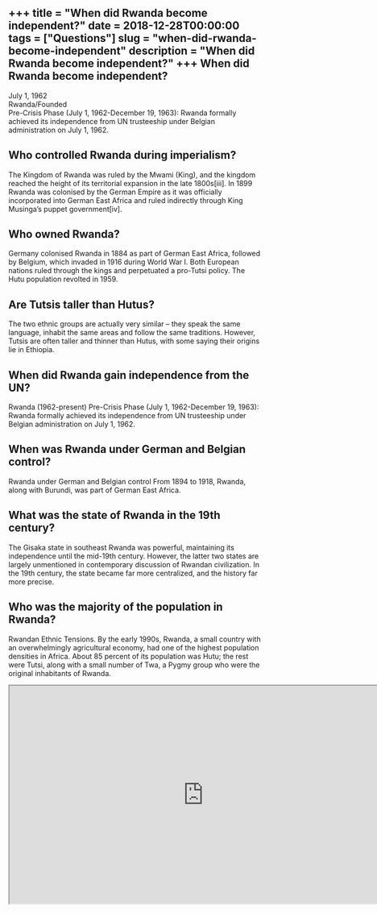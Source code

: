 +++
title = "When did Rwanda become independent?"
date = 2018-12-28T00:00:00
tags = ["Questions"]
slug = "when-did-rwanda-become-independent"
description = "When did Rwanda become independent?"
+++
When did Rwanda become independent?
-----------------------------------

July 1, 1962  
Rwanda/Founded  
Pre-Crisis Phase (July 1, 1962-December 19, 1963): Rwanda formally achieved its independence from UN trusteeship under Belgian administration on July 1, 1962.

Who controlled Rwanda during imperialism?
-----------------------------------------

The Kingdom of Rwanda was ruled by the Mwami (King), and the kingdom reached the height of its territorial expansion in the late 1800s\[iii\]. In 1899 Rwanda was colonised by the German Empire as it was officially incorporated into German East Africa and ruled indirectly through King Musinga’s puppet government\[iv\].

Who owned Rwanda?
-----------------

Germany colonised Rwanda in 1884 as part of German East Africa, followed by Belgium, which invaded in 1916 during World War I. Both European nations ruled through the kings and perpetuated a pro-Tutsi policy. The Hutu population revolted in 1959.

Are Tutsis taller than Hutus?
-----------------------------

The two ethnic groups are actually very similar – they speak the same language, inhabit the same areas and follow the same traditions. However, Tutsis are often taller and thinner than Hutus, with some saying their origins lie in Ethiopia.

When did Rwanda gain independence from the UN?
----------------------------------------------

Rwanda (1962-present) Pre-Crisis Phase (July 1, 1962-December 19, 1963): Rwanda formally achieved its independence from UN trusteeship under Belgian administration on July 1, 1962.

When was Rwanda under German and Belgian control?
-------------------------------------------------

Rwanda under German and Belgian control From 1894 to 1918, Rwanda, along with Burundi, was part of German East Africa.

What was the state of Rwanda in the 19th century?
-------------------------------------------------

The Gisaka state in southeast Rwanda was powerful, maintaining its independence until the mid-19th century. However, the latter two states are largely unmentioned in contemporary discussion of Rwandan civilization. In the 19th century, the state became far more centralized, and the history far more precise.

Who was the majority of the population in Rwanda?
-------------------------------------------------

Rwandan Ethnic Tensions. By the early 1990s, Rwanda, a small country with an overwhelmingly agricultural economy, had one of the highest population densities in Africa. About 85 percent of its population was Hutu; the rest were Tutsi, along with a small number of Twa, a Pygmy group who were the original inhabitants of Rwanda.

<iframe allow="accelerometer; autoplay; clipboard-write; encrypted-media; gyroscope; picture-in-picture" allowfullscreen="" class="__youtube_prefs__  epyt-is-override  no-lazyload" data-no-lazy="1" data-origheight="433" data-origwidth="770" data-skipgform_ajax_framebjll="" height="433" id="_ytid_49677" loading="lazy" src="https://www.youtube.com/embed/c_gU1SFBfq4?enablejsapi=1&autoplay=0&cc_load_policy=0&cc_lang_pref=&iv_load_policy=1&loop=0&modestbranding=0&rel=1&fs=1&playsinline=0&autohide=2&theme=dark&color=red&controls=1&" title="YouTube player" width="770"></iframe>